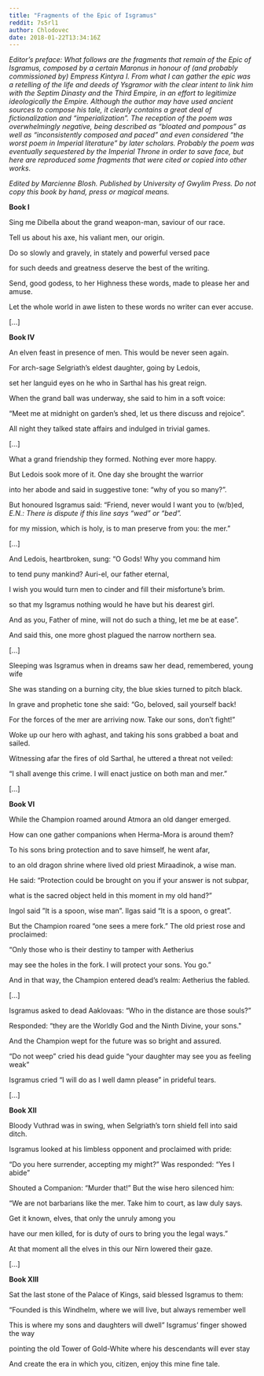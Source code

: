 ```yaml
---
title: "Fragments of the Epic of Isgramus"
reddit: 7s5rl1
author: Chlodovec
date: 2018-01-22T13:34:16Z
---
```


*Editor’s preface: What follows are the fragments that remain of the Epic of Isgramus, composed by a certain Maronus in honour of (and probably commissioned by) Empress Kintyra I. From what I can gather the epic was a retelling of the life and deeds of Ysgramor with the clear intent to link him with the Septim Dinasty and the Third Empire, in an effort to legitimize ideologically the Empire. Although the author may have used ancient sources to compose his tale, it clearly contains a great deal of fictionalization and “imperialization”. The reception of the poem was overwhelmingly negative, being described as “bloated and pompous” as well as “inconsistently composed and paced” and even considered “the worst poem in Imperial literature” by later scholars. Probably the poem was eventually sequestered by the Imperial Throne in order to save face, but here are reproduced some fragments that were cited or copied into other works.*

*Edited by Marcienne Blosh. Published by University of Gwylim Press. Do not copy this book by hand, press or magical means.* 

**Book I**

Sing me Dibella about the grand weapon-man, saviour of our race.

Tell us about his axe, his valiant men, our origin.

Do so slowly and gravely, in stately and powerful versed pace

for such deeds and greatness deserve the best of the writing.

Send, good godess, to her Highness these words, made to please her and amuse.

Let the whole world in awe listen to these words no writer can ever accuse.

[…]
   
**Book IV**

An elven feast in presence of men. This would be never seen again.

For arch-sage Selgriath’s eldest daughter, going by Ledois,

set her languid eyes on he who in Sarthal has his great reign.

When the grand ball was underway, she said to him in a soft voice:

 “Meet me at midnight on garden’s shed, let us there discuss and rejoice”.

All night they talked state affairs and indulged in trivial games.

[…]

What a grand friendship they formed. Nothing ever more happy.

But Ledois sook more of it. One day she brought the warrior

into her abode and said in suggestive tone: “why of you so many?”.

But honoured Isgramus said: “Friend, never would I want you to 
(w/b)ed, *E.N.: There is dispute if this line says “wed” or “bed”.*

for my mission, which is holy, is to man preserve from you: the mer.”

[…]

And Ledois, heartbroken, sung: “O Gods! Why you command him

to tend puny mankind? Auri-el, our father eternal,

I wish you would turn men to cinder and fill their misfortune’s brim.

so that my Isgramus nothing would he have but his dearest girl.

And as you, Father of mine, will not do such a thing, let me be at ease”.

And said this, one more ghost plagued the narrow northern sea.

[…]

Sleeping was Isgramus when in dreams saw her dead, remembered, young wife

She was standing on a burning city, the blue skies turned to pitch black.

In grave and prophetic tone she said: “Go, beloved, sail yourself back!

For the forces of the mer are arriving now. Take our sons, don’t fight!”

Woke up our hero with aghast, and taking his sons grabbed a boat and sailed.

Witnessing afar the fires of old Sarthal, he uttered a threat not veiled:

“I shall avenge this crime. I will enact justice on both man and mer.”   
 
[…]

**Book VI**

While the Champion roamed around Atmora an old danger emerged. 

How can one gather companions when Herma-Mora is around them?

To his sons bring protection and to save himself, he went afar,

to an old dragon shrine where lived old priest Miraadinok, a wise man.

He said: “Protection could be brought on you if your answer is not subpar,

what is the sacred object held in this moment in my old hand?”

Ingol said ”It is a spoon, wise man”. Ilgas said “It is a spoon, o great”.

But the Champion roared “one sees a mere fork.” The old priest rose and proclaimed:  

“Only those who is their destiny to tamper with Aetherius

may see the holes in the fork. I will protect your sons. You go.”

And in that way, the Champion entered dead’s realm: Aetherius the fabled.

[…]

Isgramus asked to dead Aaklovaas: “Who in the distance are those souls?”

Responded: “they are the Worldly God and the Ninth Divine, your sons."

And the Champion wept for the future was so bright and assured.

“Do not weep” cried his dead guide “your daughter may see you as feeling weak”

Isgramus cried “I will do as I well damn please” in prideful tears.

[…]

**Book XII**

Bloody Vuthrad was in swing, when Selgriath’s torn shield fell into said ditch.

Isgramus looked at his limbless opponent and proclaimed with pride:

“Do you here surrender, accepting my might?” Was responded: “Yes I abide”

Shouted a Companion: “Murder that!” But the wise hero silenced him:

“We are not barbarians like the mer. Take him to court, as law duly says.

Get it known, elves, that only the unruly among you

have our men killed, for is duty of ours to bring you the legal ways.”

At that moment all the elves in this our Nirn lowered their gaze.

[…]

**Book XIII**

Sat the last stone of the Palace of Kings, said blessed Isgramus to them:

“Founded is this Windhelm, where we will live, but always remember well

This is where my sons and daughters will dwell” Isgramus’ finger showed the way

pointing the old Tower of Gold-White where his descendants will ever stay

And create the era in which you, citizen, enjoy this mine fine tale. 

